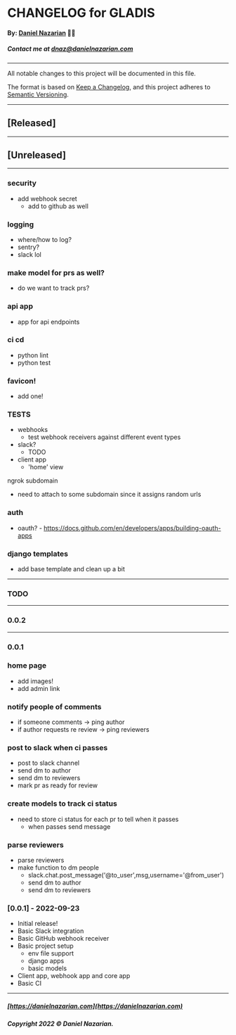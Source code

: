 # CHANGELOG for GLADIS
#### By: [Daniel Nazarian](https://danielnazarian) 🐧👹
##### Contact me at <dnaz@danielnazarian.com>

-------------------------------------------------------

All notable changes to this project will be documented in this file.

The format is based on [Keep a Changelog](https://keepachangelog.com/en/1.0.0/),
and this project adheres to [Semantic Versioning](https://semver.org/spec/v2.0.0.html).


-------------------------------------------------------

## [Released]



-------------------------------------------------------

## [Unreleased]

-----

### security
- add webhook secret
    - add to github as well


### logging
- where/how to log?
- sentry?
- slack lol

### make model for prs as well?
- do we want to track prs?

### api app
- app for api endpoints


### ci cd
- python lint
- python test


### favicon!
- add one!


### TESTS
- webhooks
    - test webhook receivers against different event types
- slack?
    - TODO
- client app
    - 'home' view

ngrok subdomain
- need to attach to some subdomain since it assigns random urls


### auth
- oauth? - https://docs.github.com/en/developers/apps/building-oauth-apps


### django templates
- add base template and clean up a bit


-------------------------------------------------------
### TODO
----
### 0.0.2


----
### 0.0.1


### home page
- add images!
- add admin link


### notify people of comments
- if someone comments -> ping author
- if author requests re review -> ping reviewers


### post to slack when ci passes
- post to slack channel
- send dm to author
- send dm to reviewers
- mark pr as ready for review


### create models to track ci status
- need to store ci status for each pr to tell when it passes
    - when passes send message


### parse reviewers
- parse reviewers
- make function to dm people
    - slack.chat.post_message('@to_user',msg,username='@from_user')
    - send dm to author
    - send dm to reviewers


### [0.0.1] - 2022-09-23
- Initial release!
- Basic Slack integration
- Basic GitHub webhook receiver
- Basic project setup
    - env file support
    - django apps
    - basic models
- Client app, webhook app and core app
- Basic CI

-------------------------------------------------------

##### [https://danielnazarian.com](https://danielnazarian.com)
##### Copyright 2022 © Daniel Nazarian.